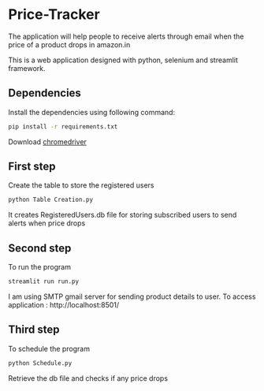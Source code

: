 # Price-Tracker
 The application will help people to receive alerts through email when the price of a product drops in amazon.in 

This is a web application designed with python, selenium and streamlit framework.

## Dependencies
Install the dependencies using following command:
```bash
pip install -r requirements.txt
```
Download [chromedriver](https://chromedriver.chromium.org/downloads)

## First step
Create the table to store the registered users
```bash
python Table Creation.py
```
It creates RegisteredUsers.db file for storing subscribed users to send alerts when price drops

## Second step
To run the program
```bash
streamlit run run.py
```
I am using SMTP gmail server for sending product details to user.
To access application : http://localhost:8501/

## Third step
To schedule the program
```bash
python Schedule.py
```
Retrieve the db file and checks if any price drops
